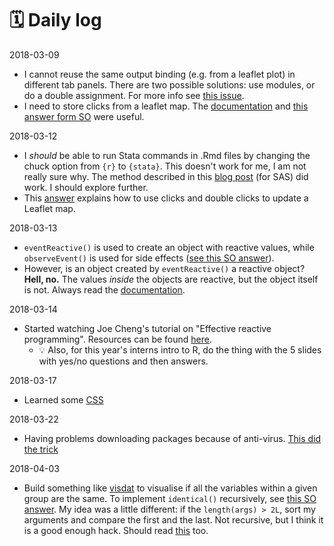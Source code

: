 # :spiral_calendar: Daily log

2018-03-09

- I cannot reuse the same output binding (e.g. from a leaflet plot) in different tab panels. There are two possible solutions: use modules, or do a double assignment. For more info see [this issue](https://github.com/rstudio/shiny/issues/867).
- I need to store clicks from a leaflet map. The [documentation](https://rstudio.github.io/leaflet/shiny.html) and [this answer form SO](https://stackoverflow.com/questions/41106547/how-to-save-click-events-in-leaflet-shiny-map) were useful.

2018-03-12

- I _should_ be able to run Stata commands in .Rmd files by changing the chuck option from `{r}` to `{stata}`. This doesn't work for me, I am not really sure why. The method described in this [blog post](https://www.ssc.wisc.edu/~hemken/SASworkshops/Markdown/SASmarkdown.html) (for SAS) did work. I should explore further.
- This [answer](https://stackoverflow.com/questions/41104576/changing-styles-when-selecting-and-deselecting-multiple-polygons-with-leaflet-sh/41147206#41147206) explains how to use clicks and double clicks to update a Leaflet map.

2018-03-13

- `eventReactive()` is used to create an object with reactive values, while `observeEvent()` is used for side effects ([see this SO answer](https://stackoverflow.com/questions/33519816/shiny-what-is-the-difference-between-observeevent-and-eventreactive)).
- However, is an object created by `eventReactive()` a reactive object? __Hell, no.__ The values _inside_ the objects are reactive, but the object itself is not. Always read the [documentation](https://www.rdocumentation.org/packages/shiny/versions/1.0.5/topics/reactiveValues).

2018-03-14
- Started watching Joe Cheng's tutorial on "Effective reactive programming". Resources can be found [here](https://github.com/jcheng5/user2016-tutorial-shiny).
  - :bulb: Also, for this year's interns intro to R, do the thing with the 5 slides with yes/no questions and then answers.

2018-03-17
- Learned some [CSS](css.md)

2018-03-22
- Having problems downloading packages because of anti-virus. [This did the trick](https://stackoverflow.com/a/46037327/4862374)

2018-04-03
- Build something like [visdat](https://github.com/ropensci/visdat) to visualise if all the variables within a given group are the same. To implement `identical()` recursively, see [this SO answer](https://stackoverflow.com/a/19966739/4862374). My idea was a little different: if the `length(args) > 2L`, sort my arguments and compare the first and the last. Not recursive, but I think it is a good enough hack. Should read [this](http://adv-r.had.co.nz/Environments.html) too.
